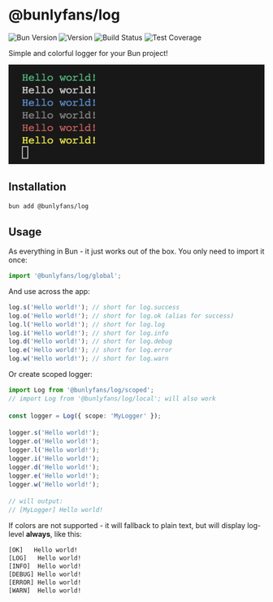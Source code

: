 # @bunlyfans/log

![Bun Version](https://img.shields.io/badge/bun-v1.0.0-blue)
![Version](https://img.shields.io/npm/v/@bunlyfans/log.svg)
![Build Status](https://img.shields.io/badge/build-passed-success)
![Test Coverage](https://img.shields.io/badge/coverage-100-success)

Simple and colorful logger for your Bun project!

![Screenshot](screenshot/screenshot.png)

## Installation

```bash
bun add @bunlyfans/log
```

## Usage

As everything in Bun - it just works out of the box. You only need to import it once:

```typescript
import '@bunlyfans/log/global';
```

And use across the app:

```typescript
log.s('Hello world!'); // short for log.success
log.o('Hello world!'); // short for log.ok (alias for success)
log.l('Hello world!'); // short for log.log
log.i('Hello world!'); // short for log.info
log.d('Hello world!'); // short for log.debug
log.e('Hello world!'); // short for log.error
log.w('Hello world!'); // short for log.warn
```

Or create scoped logger:

```typescript
import Log from '@bunlyfans/log/scoped';
// import Log from '@bunlyfans/log/local'; will also work

const logger = Log({ scope: 'MyLogger' });

logger.s('Hello world!');
logger.o('Hello world!');
logger.l('Hello world!');
logger.i('Hello world!');
logger.d('Hello world!');
logger.e('Hello world!');
logger.w('Hello world!');

// will output:
// [MyLogger] Hello world!
```

If colors are not supported - it will fallback to plain text, but will display log-level **always**, like this:

```
[OK]   Hello world!
[LOG]   Hello world!
[INFO]  Hello world!
[DEBUG] Hello world!
[ERROR] Hello world!
[WARN]  Hello world!
```
